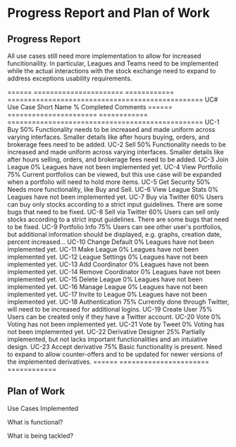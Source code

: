 Progress Report and Plan of Work
================================

Progress Report
----------------------------------

All use cases still need more implementation to allow for increased funcitionaility. In 
particular, Leagues and Teams need to be implemented while the actual interactions with the 
stock exchange need to expand to address exceptions usability requirements. 

======  ======================  ============  ================================================
UC#     Use Case Short Name      % Completed   Comments
======  ======================  ============  ================================================
UC-1    Buy                     50%           Functionality needs to be increased and made
                                              uniform across varying interfaces. Smaller 
                                              details like after hours buying, orders, and 
                                              brokerage fees need to be added.
UC-2    Sell                    50%           Functionality needs to be increased and made
                                              uniform across varying interfaces. Smaller 
                                              details like after hours selling, orders, and 
                                              brokerage fees need to be added.
UC-3    Join League             0%            Leagues have not been implemented yet.
UC-4    View Portfolio          75%           Current portfolios can be viewed, but this use 
                                              case will be expanded when a portfolio will need 
                                              to hold more items.
UC-5    Get Security            50%           Needs more functionality, like Buy and Sell.
UC-6    View League Stats       0%            Leagues have not been implemented yet.
UC-7    Buy via Twitter         60%           Users can buy only stocks according to a strict 
                                              input guidelines. There are some bugs that need 
                                              to be fixed.
UC-8    Sell via Twitter        60%           Users can sell only stocks according to a strict 
                                              input guidelines. There are some bugs that need 
                                              to be fixed.
UC-9    Portfolio Info          75%           Users can see other user's portfolios, but 
                                              additional information should be displayed, e.g. 
                                              graphs, creation date, percent increased...
UC-10   Change Default          0%            Leagues have not been implemented yet.
UC-11   Make League             0%            Leagues have not been implemented yet.
UC-12   League Settings         0%            Leagues have not been implemented yet.
UC-13   Add Coordinator         0%            Leagues have not been implemented yet.
UC-14   Remove Coordinator      0%            Leagues have not been implemented yet.
UC-15   Delete League           0%            Leagues have not been implemented yet.
UC-16   Manage League           0%            Leagues have not been implemented yet.
UC-17   Invite to League        0%            Leagues have not been implemented yet.
UC-18   Authentication          75%           Currently done through Twitter, will need to be 
                                              increased for additional logins.
UC-19   Create User             75%           Users can be created only if they have a Twitter 
                                              account.
UC-20   Vote                    0%            Voting has not been implemented yet.
UC-21   Vote by Tweet           0%            Voting has not been implemented yet.
UC-22   Derivative Designer     25%           Partially implemented, but not lacks important 
                                              functionalities and an intuiative design.
UC-23   Accept derivative       75%           Basic functionality is present. Need to expand to
                                              allow counter-offers and to be updated for newer
                                              versions of the implemented derivatives.
======  ======================  ============

Plan of Work
------------

Use Cases Implemented

What is functional?

What is being tackled?
